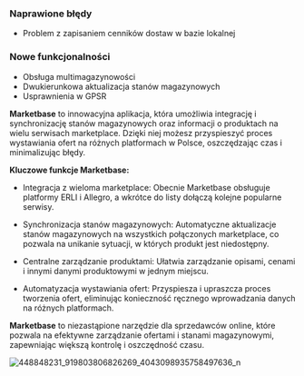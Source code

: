 ### Naprawione błędy
- Problem z zapisaniem cenników dostaw w bazie lokalnej

### Nowe funkcjonalności
* Obsługa multimagazynowości
* Dwukierunkowa aktualizacja stanów magazynowych
* Usprawnienia w GPSR

**Marketbase** to innowacyjna aplikacja, która umożliwia integrację i synchronizację stanów magazynowych oraz informacji o produktach na wielu serwisach marketplace. Dzięki niej możesz przyspieszyć proces wystawiania ofert na różnych platformach w Polsce, oszczędzając czas i minimalizując błędy.

**Kluczowe funkcje Marketbase:**

- Integracja z wieloma marketplace: Obecnie Marketbase obsługuje platformy ERLI i Allegro, a wkrótce do listy dołączą kolejne popularne serwisy.

- Synchronizacja stanów magazynowych: Automatyczne aktualizacje stanów magazynowych na wszystkich połączonych marketplace, co pozwala na unikanie sytuacji, w których produkt jest niedostępny.

- Centralne zarządzanie produktami: Ułatwia zarządzanie opisami, cenami i innymi danymi produktowymi w jednym miejscu.

- Automatyzacja wystawiania ofert: Przyspiesza i upraszcza proces tworzenia ofert, eliminując konieczność ręcznego wprowadzania danych na różnych platformach.

**Marketbase** to niezastąpione narzędzie dla sprzedawców online, które pozwala na efektywne zarządzanie ofertami i stanami magazynowymi, zapewniając większą kontrolę i oszczędność czasu.

![448848231_919803806826269_4043098935758497636_n](https://github.com/SelliDev/MarketBase/assets/172502636/64733bf5-c542-4dec-9990-975a61d24acd)

